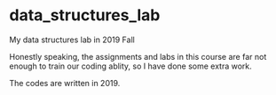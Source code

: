 # data_structures_lab
My data structures lab in 2019 Fall

Honestly speaking, the assignments and labs in this course are far not enough to train our coding ablity, so I have done some extra work.

The codes are written in 2019.
